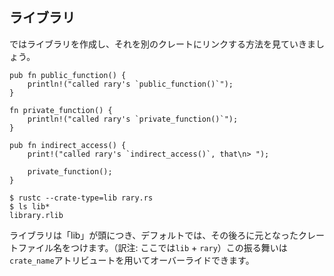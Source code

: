 ## ライブラリ

ではライブラリを作成し、それを別のクレートにリンクする方法を見ていきましょう。

``` {.rust .ignore}
pub fn public_function() {
    println!("called rary's `public_function()`");
}

fn private_function() {
    println!("called rary's `private_function()`");
}

pub fn indirect_access() {
    print!("called rary's `indirect_access()`, that\n> ");

    private_function();
}
```

``` shell
$ rustc --crate-type=lib rary.rs
$ ls lib*
library.rlib
```

ライブラリは「lib」が頭につき、デフォルトでは、その後ろに元となったクレートファイル名をつけます。（訳注:
ここでは`lib` +
`rary`）この振る舞いは`crate_name`アトリビュートを用いてオーバーライドできます。


